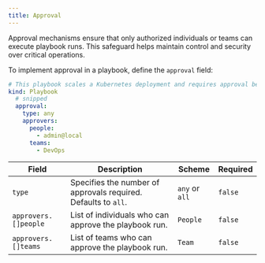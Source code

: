 ```yaml
---
title: Approval
---
```


Approval mechanisms ensure that only authorized individuals or teams can execute playbook runs. This safeguard helps maintain control and security over critical operations.

To implement approval in a playbook, define the `approval` field:

```yaml title="approve-kubernetes-scaling.yaml"
# This playbook scales a Kubernetes deployment and requires approval before execution.
kind: Playbook
  # snipped
  approval:
    type: any
    approvers:
      people:
        - admin@local
      teams:
        - DevOps
```

| Field                | Description                                                    | Scheme         | Required |
| -------------------- | -------------------------------------------------------------- | -------------- | -------- |
| `type`               | Specifies the number of approvals required. Defaults to `all`. | `any` or `all` | `false`  |
| `approvers.[]people` | List of individuals who can approve the playbook run.          | `People`       | `false`  |
| `approvers.[]teams`  | List of teams who can approve the playbook run.                | `Team`         | `false`  |
